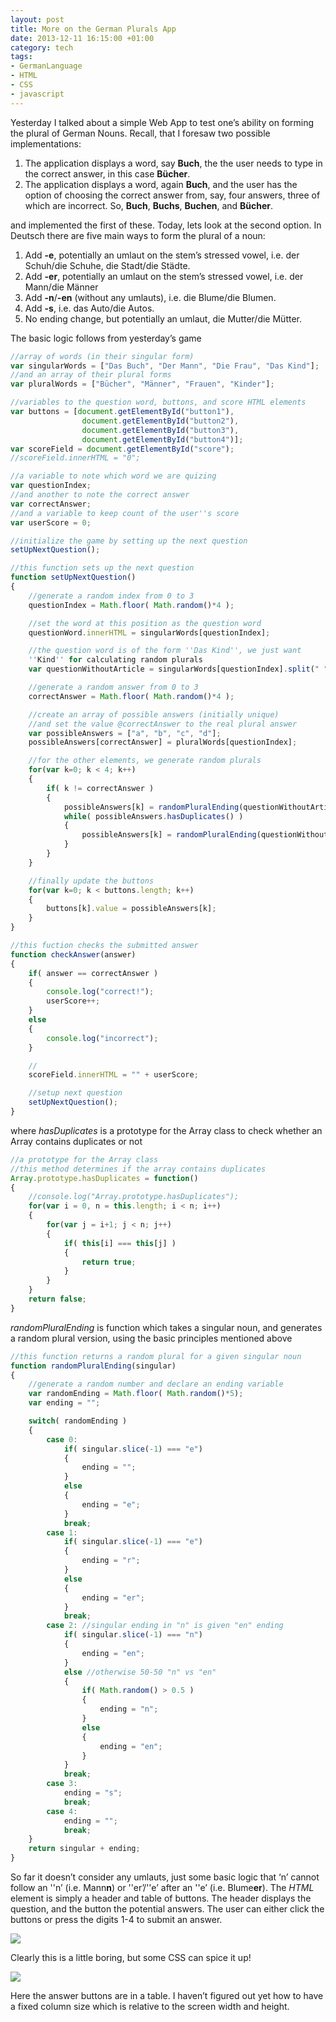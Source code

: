 ```yaml
---
layout: post
title: More on the German Plurals App
date: 2013-12-11 16:15:00 +01:00
category: tech
tags:
- GermanLanguage
- HTML
- CSS
- javascript
---
```

Yesterday I talked about a simple Web App to test one’s ability on forming the plural of German Nouns. Recall, that I foresaw two possible implementations:
1. The application displays a word, say **Buch**, the the user needs to type in the correct answer, in this case **Bücher**.
2. The application displays a word, again **Buch**, and the user has the option of choosing the correct answer from, say, four answers, three of which are incorrect. So, **Buch**, **Buchs**, **Buchen**, and **Bücher**.

and implemented the first of these. Today, lets look at the second option. In Deutsch there are five main ways to form the plural of a noun:
1. Add **-e**, potentially an umlaut on the stem’s stressed vowel, i.e. der Schuh/die Schuhe, die Stadt/die Städte.
2. Add **-er**, potentially an umlaut on the stem’s stressed vowel, i.e. der Mann/die Männer
3. Add **-n**/**-en** (without any umlauts), i.e. die Blume/die Blumen.
4. Add **-s**, i.e. das Auto/die Autos.
5. No ending change, but potentially an umlaut, die Mutter/die Mütter.

The basic logic follows from yesterday’s game

```javascript
//array of words (in their singular form)
var singularWords = ["Das Buch", "Der Mann", "Die Frau", "Das Kind"];
//and an array of their plural forms
var pluralWords = ["Bücher", "Männer", "Frauen", "Kinder"];

//variables to the question word, buttons, and score HTML elements
var buttons = [document.getElementById("button1"),
                document.getElementById("button2"),
                document.getElementById("button3"),
                document.getElementById("button4")];
var scoreField = document.getElementById("score");
//scoreField.innerHTML = "0";

//a variable to note which word we are quizing
var questionIndex;
//and another to note the correct answer
var correctAnswer;
//and a variable to keep count of the user''s score
var userScore = 0;

//initialize the game by setting up the next question
setUpNextQuestion();

//this function sets up the next question
function setUpNextQuestion()
{
    //generate a random index from 0 to 3
    questionIndex = Math.floor( Math.random()*4 );

    //set the word at this position as the question word
    questionWord.innerHTML = singularWords[questionIndex];

    //the question word is of the form ''Das Kind'', we just want
    ''Kind'' for calculating random plurals
    var questionWithoutArticle = singularWords[questionIndex].split(" ")[1];

    //generate a random answer from 0 to 3
    correctAnswer = Math.floor( Math.random()*4 );

    //create an array of possible answers (initially unique)
    //and set the value @correctAnswer to the real plural answer
    var possibleAnswers = ["a", "b", "c", "d"];
    possibleAnswers[correctAnswer] = pluralWords[questionIndex];

    //for the other elements, we generate random plurals
    for(var k=0; k < 4; k++)
    {
        if( k != correctAnswer )
        {
            possibleAnswers[k] = randomPluralEnding(questionWithoutArticle);
            while( possibleAnswers.hasDuplicates() )
            {
                possibleAnswers[k] = randomPluralEnding(questionWithoutArticle);
            }
        }
    }

    //finally update the buttons
    for(var k=0; k < buttons.length; k++)
    {
        buttons[k].value = possibleAnswers[k];
    }
}

//this fuction checks the submitted answer
function checkAnswer(answer)
{
    if( answer == correctAnswer )
    {
        console.log("correct!");
        userScore++;
    }
    else
    {
        console.log("incorrect");
    }  

    //
    scoreField.innerHTML = "" + userScore;

    //setup next question
    setUpNextQuestion();
}
```

where *hasDuplicates* is a prototype for the Array class to check whether an Array contains duplicates or not

```javascript
//a prototype for the Array class
//this method determines if the array contains duplicates
Array.prototype.hasDuplicates = function()
{
    //console.log("Array.prototype.hasDuplicates");
    for(var i = 0, n = this.length; i < n; i++)
    {
        for(var j = i+1; j < n; j++)
        {
            if( this[i] === this[j] )
            {
                return true;
            }
        }
    }
    return false;
}
```

*randomPluralEnding*  is function which takes a singular noun, and generates a random plural version, using the basic principles mentioned above

```javascript
//this function returns a random plural for a given singular noun
function randomPluralEnding(singular)
{
    //generate a random number and declare an ending variable
    var randomEnding = Math.floor( Math.random()*5);
    var ending = "";

    switch( randomEnding )
    {
        case 0:
            if( singular.slice(-1) === "e")
            {
                ending = "";
            }
            else
            {
                ending = "e";
            }
            break;
        case 1:
            if( singular.slice(-1) === "e")
            {
                ending = "r";
            }
            else
            {
                ending = "er";
            }
            break;
        case 2: //singular ending in "n" is given "en" ending
            if( singular.slice(-1) === "n")
            {
                ending = "en";
            }
            else //otherwise 50-50 "n" vs "en"
            {
                if( Math.random() > 0.5 )
                {
                    ending = "n";
                }
                else
                {
                    ending = "en";
                }
            }
            break;
        case 3:
            ending = "s";
            break;
        case 4:
            ending = "";
            break;
    }
    return singular + ending;
}
```

So far it doesn’t consider any umlauts, just some basic logic that ‘n’ cannot follow an ''n’ (i.e. Mann**n**) or ''er’/''e’ after an ''e’ (i.e. Blume**er**). The *HTML* element is simply a header and table of buttons. The header displays the question, and the button the potential answers. The user can either click the buttons or press the digits 1-4 to submit an answer.

![]({{site.baseurl}}/assets/images/posts/2013/13-12-11/01.png)

Clearly this is a little boring, but some CSS can spice it up!

![]({{site.baseurl}}/assets/images/posts/2013/13-12-11/02.png)

Here the answer buttons are in a table. I haven’t figured out yet how to have a fixed column size which is relative to the screen width and height.
